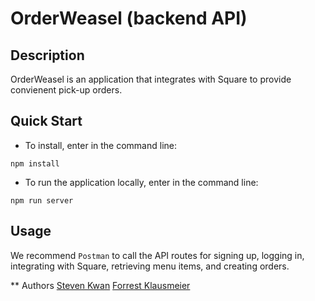 # OrderWeasel (backend API)

## Description

OrderWeasel is an application that integrates with Square to provide convienent pick-up orders.

## Quick Start

* To install, enter in the command line:

```
npm install
```

* To run the application locally, enter in the command line:

```
npm run server
```

## Usage
We recommend `Postman` to call the API routes for signing up, logging in, integrating with Square, retrieving menu items, and creating orders.

** Authors
[Steven Kwan](https://github.com/stkwan)
[Forrest Klausmeier](https://github.com/fwklaus)
